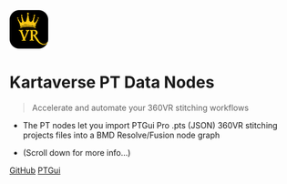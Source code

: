 <!-- _coverpage.md -->

![Logo](Images/icon-kartavr.png)

# Kartaverse PT Data Nodes

> Accelerate and automate your 360VR stitching workflows

- The PT nodes let you import PTGui Pro .pts (JSON) 360VR stitching projects files into a BMD Resolve/Fusion node graph

- (Scroll down for more info...)

[GitHub](https://github.com/Kartaverse/PT-Data-Nodes-Docs)
[PTGui](https://ptgui.com)
